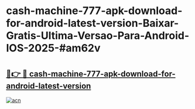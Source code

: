 # cash-machine-777-apk-download-for-android-latest-version-Baixar-Gratis-Ultima-Versao-Para-Android-IOS-2025-#am62v

# <h2><a href="https://ainizakaria.my?title=cash-machine-777-apk-download-for-android-latest-version&ref=24M">🔗👉 🔴 cash-machine-777-apk-download-for-android-latest-version</a></h2>

[![acn](https://github.com/user-attachments/assets/0f9c940e-d8b0-45ae-aac7-cd30a18b3e1c)](https://ainizakaria.my?title=cash-machine-777-apk-download-for-android-latest-version&ref=24M)

